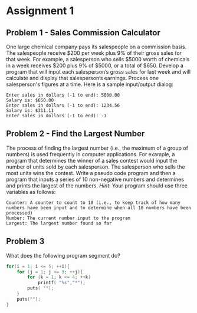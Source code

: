 # Assignment 1

## Problem 1 - Sales Commission Calculator
One large chemical company pays its salespeople on a commission basis. The salespeople receive $200 per week plus 9% of their gross sales for that week. For example, a salesperson who sells $5000 worth of chemicals in a week receives $200 plus 9% of $5000, or a total of $650. Develop a program that will input each salesperson’s gross sales for last week and will calculate and display that salesperson’s earnings. Process one salesperson's figures at a time. Here is a sample input/output dialog:
```
Enter sales in dollars (-1 to end): 5000.00
Salary is: $650.00
Enter sales in dollars (-1 to end): 1234.56
Salary is: $311.11
Enter sales in dollars (-1 to end): -1
```

## Problem 2 - Find the Largest Number
The process of finding the largest number (i.e., the maximum of a group of numbers) is used frequently in computer applications. For example, a program that determines the winner of a sales contest would input the number of units sold by each salesperson. The salesperson who sells the most units wins the contest. Write a pseudo code program and then a program that inputs a series of 10 non-negative numbers and determines and prints the largest of the numbers. *Hint*: Your program should use three variables as follows:
```
Counter: A counter to count to 10 (i.e., to keep track of how many numbers have been input and to determine when all 10 numbers have been processed)
Number: The current number input to the program
Largest: The largest number found so far
```

## Problem 3
What does the following program segment do?
``` C
for(i = 1; i <= 5; ++i){
    for (j = 1; j <= 3; ++j){
        for (k = 1; k <= 4; ++k)
            printf( "%s","*");
        puts( "");
    }
    puts("");
}
```
